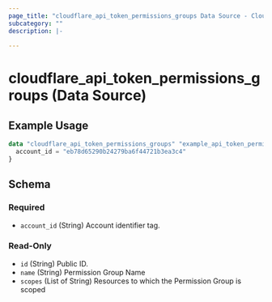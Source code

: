 ```yaml
---
page_title: "cloudflare_api_token_permissions_groups Data Source - Cloudflare"
subcategory: ""
description: |-
  
---
```


# cloudflare_api_token_permissions_groups (Data Source)



## Example Usage

```terraform
data "cloudflare_api_token_permissions_groups" "example_api_token_permissions_groups" {
  account_id = "eb78d65290b24279ba6f44721b3ea3c4"
}
```

<!-- schema generated by tfplugindocs -->
## Schema

### Required

- `account_id` (String) Account identifier tag.

### Read-Only

- `id` (String) Public ID.
- `name` (String) Permission Group Name
- `scopes` (List of String) Resources to which the Permission Group is scoped


